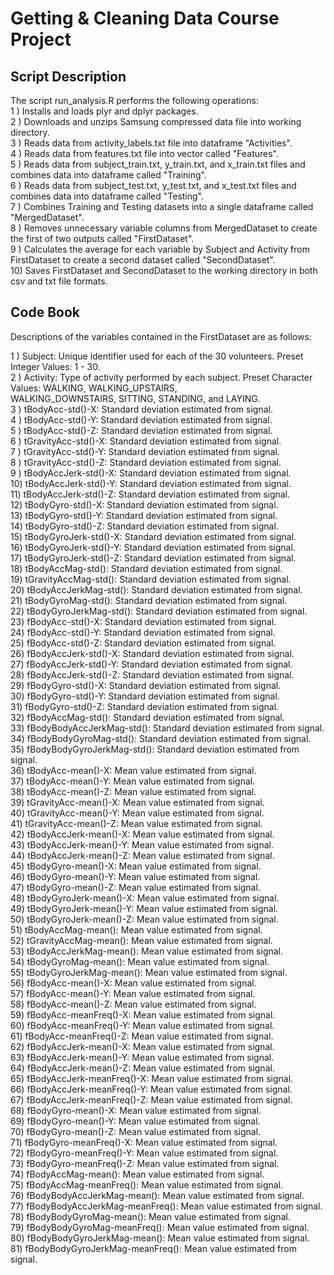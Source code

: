 #   Getting & Cleaning Data Course Project


##  Script Description

The script run_analysis.R performs the following operations:  
1 )  Installs and loads plyr and dplyr packages.  
2 )  Downloads and unzips Samsung compressed data file into working directory.  
3 )  Reads data from activity_labels.txt file into dataframe "Activities".  
4 )  Reads data from features.txt file into vector called "Features".  
5 )  Reads data from subject_train.txt, y_train.txt, and x_train.txt files and combines data into dataframe called "Training".  
6 )  Reads data from subject_test.txt, y_test.txt, and x_test.txt files and combines data into dataframe called "Testing".  
7 )  Combines Training and Testing datasets into a single dataframe called "MergedDataset".  
8 )  Removes unnecessary variable columns from MergedDataset to create the first of two outputs called "FirstDataset".  
9 )  Calculates the average for each variable by Subject and Activity from FirstDataset to create a second dataset called "SecondDataset".    
10)  Saves FirstDataset and SecondDataset to the working directory in both csv and txt file formats.  


##  Code Book

Descriptions of the variables contained in the FirstDataset are as follows:

1 )  Subject: Unique identifier used for each of the 30 volunteers.  Preset Integer Values: 1 - 30.  
2 )  Activity: Type of activity performed by each subject.  Preset Character Values: WALKING, WALKING_UPSTAIRS,  
     WALKING_DOWNSTAIRS, SITTING, STANDING, and LAYING.  
3 ) 	tBodyAcc-std()-X: Standard deviation estimated from signal.  
4 ) 	tBodyAcc-std()-Y: Standard deviation estimated from signal.  
5 ) 	tBodyAcc-std()-Z: Standard deviation estimated from signal.  
6 ) 	tGravityAcc-std()-X: Standard deviation estimated from signal.  
7 ) 	tGravityAcc-std()-Y: Standard deviation estimated from signal.  
8 ) 	tGravityAcc-std()-Z: Standard deviation estimated from signal.  
9 ) 	tBodyAccJerk-std()-X: Standard deviation estimated from signal.  
10) 	tBodyAccJerk-std()-Y: Standard deviation estimated from signal.  
11) 	tBodyAccJerk-std()-Z: Standard deviation estimated from signal.  
12) 	tBodyGyro-std()-X: Standard deviation estimated from signal.  
13) 	tBodyGyro-std()-Y: Standard deviation estimated from signal.  
14) 	tBodyGyro-std()-Z: Standard deviation estimated from signal.  
15) 	tBodyGyroJerk-std()-X: Standard deviation estimated from signal.  
16) 	tBodyGyroJerk-std()-Y: Standard deviation estimated from signal.  
17) 	tBodyGyroJerk-std()-Z: Standard deviation estimated from signal.  
18) 	tBodyAccMag-std(): Standard deviation estimated from signal.  
19) 	tGravityAccMag-std(): Standard deviation estimated from signal.  
20) 	tBodyAccJerkMag-std(): Standard deviation estimated from signal.  
21) 	tBodyGyroMag-std(): Standard deviation estimated from signal.  
22) 	tBodyGyroJerkMag-std(): Standard deviation estimated from signal.  
23) 	fBodyAcc-std()-X: Standard deviation estimated from signal.  
24) 	fBodyAcc-std()-Y: Standard deviation estimated from signal.  
25) 	fBodyAcc-std()-Z: Standard deviation estimated from signal.  
26) 	fBodyAccJerk-std()-X: Standard deviation estimated from signal.  
27) 	fBodyAccJerk-std()-Y: Standard deviation estimated from signal.  
28) 	fBodyAccJerk-std()-Z: Standard deviation estimated from signal.  
29) 	fBodyGyro-std()-X: Standard deviation estimated from signal.  
30) 	fBodyGyro-std()-Y: Standard deviation estimated from signal.  
31) 	fBodyGyro-std()-Z: Standard deviation estimated from signal.  
32) 	fBodyAccMag-std(): Standard deviation estimated from signal.  
33) 	fBodyBodyAccJerkMag-std(): Standard deviation estimated from signal.  
34) 	fBodyBodyGyroMag-std(): Standard deviation estimated from signal.  
35) 	fBodyBodyGyroJerkMag-std(): Standard deviation estimated from signal.  
36) 	tBodyAcc-mean()-X: Mean value estimated from signal.  
37) 	tBodyAcc-mean()-Y: Mean value estimated from signal.  
38) 	tBodyAcc-mean()-Z: Mean value estimated from signal.  
39) 	tGravityAcc-mean()-X: Mean value estimated from signal.  
40) 	tGravityAcc-mean()-Y: Mean value estimated from signal.  
41) 	tGravityAcc-mean()-Z: Mean value estimated from signal.  
42) 	tBodyAccJerk-mean()-X: Mean value estimated from signal.  
43) 	tBodyAccJerk-mean()-Y: Mean value estimated from signal.  
44) 	tBodyAccJerk-mean()-Z: Mean value estimated from signal.  
45) 	tBodyGyro-mean()-X: Mean value estimated from signal.  
46) 	tBodyGyro-mean()-Y: Mean value estimated from signal.  
47) 	tBodyGyro-mean()-Z: Mean value estimated from signal.  
48) 	tBodyGyroJerk-mean()-X: Mean value estimated from signal.  
49) 	tBodyGyroJerk-mean()-Y: Mean value estimated from signal.  
50) 	tBodyGyroJerk-mean()-Z: Mean value estimated from signal.  
51) 	tBodyAccMag-mean(): Mean value estimated from signal.  
52) 	tGravityAccMag-mean(): Mean value estimated from signal.  
53) 	tBodyAccJerkMag-mean(): Mean value estimated from signal.  
54) 	tBodyGyroMag-mean(): Mean value estimated from signal.  
55) 	tBodyGyroJerkMag-mean(): Mean value estimated from signal.  
56) 	fBodyAcc-mean()-X: Mean value estimated from signal.  
57) 	fBodyAcc-mean()-Y: Mean value estimated from signal.  
58) 	fBodyAcc-mean()-Z: Mean value estimated from signal.  
59) 	fBodyAcc-meanFreq()-X: Mean value estimated from signal.  
60) 	fBodyAcc-meanFreq()-Y: Mean value estimated from signal.  
61) 	fBodyAcc-meanFreq()-Z: Mean value estimated from signal.  
62) 	fBodyAccJerk-mean()-X: Mean value estimated from signal.  
63) 	fBodyAccJerk-mean()-Y: Mean value estimated from signal.  
64)  fBodyAccJerk-mean()-Z: Mean value estimated from signal.  
65) 	fBodyAccJerk-meanFreq()-X: Mean value estimated from signal.  
66) 	fBodyAccJerk-meanFreq()-Y: Mean value estimated from signal.  
67) 	fBodyAccJerk-meanFreq()-Z: Mean value estimated from signal.  
68) 	fBodyGyro-mean()-X: Mean value estimated from signal.  
69) 	fBodyGyro-mean()-Y: Mean value estimated from signal.  
70) 	fBodyGyro-mean()-Z: Mean value estimated from signal.  
71) 	fBodyGyro-meanFreq()-X: Mean value estimated from signal.  
72) 	fBodyGyro-meanFreq()-Y: Mean value estimated from signal.  
73) 	fBodyGyro-meanFreq()-Z: Mean value estimated from signal.  
74) 	fBodyAccMag-mean(): Mean value estimated from signal.  
75) 	fBodyAccMag-meanFreq(): Mean value estimated from signal.  
76) 	fBodyBodyAccJerkMag-mean(): Mean value estimated from signal.  
77) 	fBodyBodyAccJerkMag-meanFreq(): Mean value estimated from signal.  
78) 	fBodyBodyGyroMag-mean(): Mean value estimated from signal.  
79) 	fBodyBodyGyroMag-meanFreq(): Mean value estimated from signal.  
80) 	fBodyBodyGyroJerkMag-mean(): Mean value estimated from signal.  
81) 	fBodyBodyGyroJerkMag-meanFreq(): Mean value estimated from signal.  


